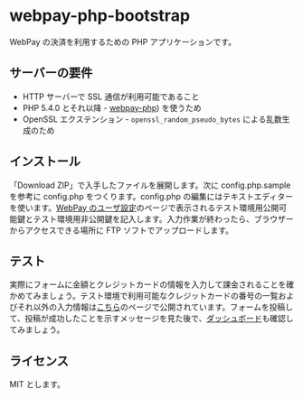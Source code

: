 # webpay-php-bootstrap

WebPay の決済を利用するための PHP アプリケーションです。

## サーバーの要件

  * HTTP サーバーで SSL 通信が利用可能であること
  * PHP 5.4.0 とそれ以降 - [webpay-php](https://github.com/webpay/webpay-php)) を使うため
  * OpenSSL エクステンション - `openssl_random_pseudo_bytes` による乱数生成のため

## インストール

「Download ZIP」で入手したファイルを展開します。次に config.php.sample を参考に config.php をつくります。config.php の編集にはテキストエディターを使います。[WebPay のユーザ設定](https://webpay.jp/settings)のページで表示されるテスト環境用公開可能鍵とテスト環境用非公開鍵を記入します。入力作業が終わったら、ブラウザーからアクセスできる場所に FTP ソフトでアップロードします。

## テスト

実際にフォームに金額とクレジットカードの情報を入力して課金されることを確かめてみましょう。テスト環境で利用可能なクレジットカードの番号の一覧およびそれ以外の入力情報は[こちら](https://webpay.jp/docs/mock_cards)のページで公開されています。フォームを投稿して、投稿が成功したことを示すメッセージを見た後で、[ダッシュボード](https://webpay.jp/test/dashboard)も確認してみましょう。


## ライセンス

MIT とします。
